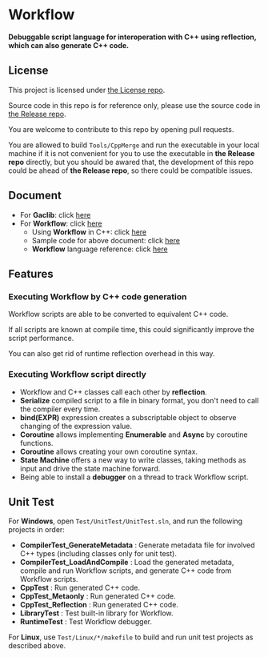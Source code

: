 # Workflow

**Debuggable script language for interoperation with C++ using reflection, which can also generate C++ code.**

## License

This project is licensed under [the License repo](https://github.com/vczh-libraries/License).

Source code in this repo is for reference only, please use the source code in [the Release repo](https://github.com/vczh-libraries/Release).

You are welcome to contribute to this repo by opening pull requests.

You are allowed to build `Tools/CppMerge` and run the executable in your local machine if it is not convenient for you to use the executable in **the Release repo** directly, but you should be awared that, the development of this repo could be ahead of **the Release repo**, so there could be compatible issues.

## Document

- For **Gaclib**: click [here](http://vczh-libraries.github.io/doc/current/home.html)
- For **Workflow**: click [here](http://vczh-libraries.github.io/doc/current/workflow/home.html)
  - Using **Workflow** in C++: click [here](http://vczh-libraries.github.io/doc/current/workflow/running.html)
  - Sample code for above document: click [here](https://github.com/vczh-libraries/Release/tree/master/Tutorial/Console_Workflow)
  - **Workflow** language reference: click [here](http://vczh-libraries.github.io/doc/current/workflow/lang.html)

## Features

### Executing Workflow by C++ code generation

Workflow scripts are able to be converted to equivalent C++ code.

If all scripts are known at compile time,
this could significantly improve the script performance.

You can also get rid of runtime reflection overhead in this way.

### Executing Workflow script directly

- Workflow and C++ classes call each other by **reflection**.
- **Serialize** compiled script to a file in binary format, you don't need to call the compiler every time.
- **bind(EXPR)** expression creates a subscriptable object to observe changing of the expression value.
- **Coroutine** allows implementing **Enumerable** and **Async** by coroutine functions.
- **Coroutine** allows creating your own coroutine syntax.
- **State Machine** offers a new way to write classes, taking methods as input and drive the state machine forward.
- Being able to install a **debugger** on a thread to track Workflow script.

## Unit Test

For **Windows**, open `Test/UnitTest/UnitTest.sln`, and run the following projects in order:
- **CompilerTest_GenerateMetadata** : Generate metadata file for involved C++ types (including classes only for unit test).
- **CompilerTest_LoadAndCompile** : Load the generated metadata, compile and run Workflow scripts, and generate C++ code from Workflow scripts.
- **CppTest** : Run generated C++ code.
- **CppTest_Metaonly** : Run generated C++ code.
- **CppTest_Reflection** : Run generated C++ code.
- **LibraryTest** : Test built-in library for Workflow.
- **RuntimeTest** : Test Workflow debugger.

For **Linux**, use `Test/Linux/*/makefile` to build and run unit test projects as described above.
